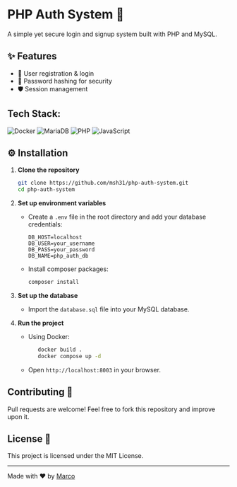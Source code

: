 # PHP Auth System 🔐
A simple yet secure login and signup system built with PHP and MySQL.

## ✨ Features 
- 🔑 User registration & login
- 🔐 Password hashing for security
- 🛡️ Session management

## Tech Stack:
![Docker](https://img.shields.io/badge/docker-%230db7ed.svg?style=for-the-badge&logo=docker&logoColor=white)
![MariaDB](https://img.shields.io/badge/MariaDB-003545?style=for-the-badge&logo=mariadb&logoColor=white)
![PHP](https://img.shields.io/badge/php-%23777BB4.svg?style=for-the-badge&logo=php&logoColor=white)
![JavaScript](https://img.shields.io/badge/javascript-%23323330.svg?style=for-the-badge&logo=javascript&logoColor=%23F7DF1E)

## ⚙️ Installation

1. **Clone the repository**
   ```bash
   git clone https://github.com/msh31/php-auth-system.git
   cd php-auth-system
   ```

2. **Set up environment variables**
   - Create a `.env` file in the root directory and add your database credentials:
     ```
     DB_HOST=localhost
     DB_USER=your_username
     DB_PASS=your_password
     DB_NAME=php_auth_db
     ```
   - Install composer packages:
     ```bash
     composer install
     ```

3. **Set up the database**
   - Import the `database.sql` file into your MySQL database.

4. **Run the project**
   - Using Docker:
      ```bash
         docker build .
         docker compose up -d
      ```
   - Open `http://localhost:8003` in your browser.

## Contributing 🤝
Pull requests are welcome! Feel free to fork this repository and improve upon it.

## License 📜
This project is licensed under the MIT License.

---
Made with ❤️ by [Marco](https://marco007.dev/)

